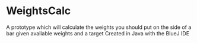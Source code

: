 # WeightsCalc
A prototype which will calculate the weights you should put on the side of a bar given available weights and a target
Created in Java with the BlueJ IDE
